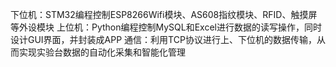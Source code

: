 下位机：STM32编程控制ESP8266Wifi模块、AS608指纹模块、RFID、触摸屏等外设模块
上位机：Python编程控制MySQL和Excel进行数据的读写操作，同时设计GUI界面，并封装成APP
通信：利用TCP协议进行上、下位机的数据传输，从而实现实验台数据的自动化采集和智能化管理
